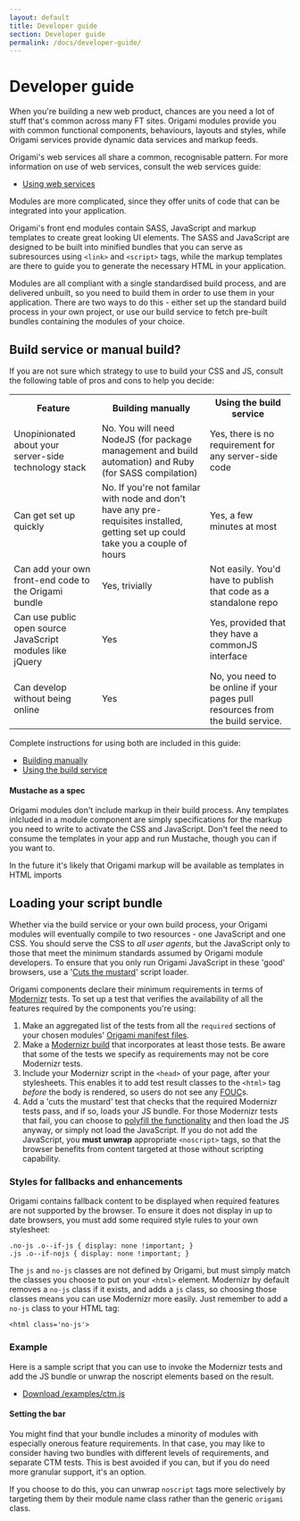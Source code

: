 ```yaml
---
layout: default
title: Developer guide
section: Developer guide
permalink: /docs/developer-guide/
---
```


# Developer guide

When you're building a new web product, chances are you need a lot of stuff that's common across many FT sites.  Origami modules provide you with common functional components, behaviours, layouts and styles, while Origami services provide dynamic data services and markup feeds.

Origami's web services all share a common, recognisable pattern.  For more information on use of web services, consult the web services guide:

* [Using web services](web-services)

Modules are more complicated, since they offer units of code that can be integrated into your application.

Origami's front end modules contain SASS, JavaScript and markup templates to create great looking UI elements.  The SASS and JavaScript are designed to be built into minified bundles that you can serve as subresources using `<link>` and `<script>` tags, while the markup templates are there to guide you to generate the necessary HTML in your application.

Modules are all compliant with a single standardised build process, and are delivered unbuilt, so you need to build them in order to use them in your application.  There are two ways to do this - either set up the standard build process in your own project, or use our build service to fetch pre-built bundles containing the modules of your choice.

## Build service or manual build?

If you are not sure which strategy to use to build your CSS and JS, consult the following table of pros and cons to help you decide:

<table class='o-techdocs-table'>
<tr><th>Feature</th><th>Building manually</th><th>Using the build service</th></tr>
<tr><td>Unopinionated about your server-side technology stack</td><td>No.  You will need NodeJS (for package management and build automation) and Ruby (for SASS compilation)</td><td>Yes, there is no requirement for any server-side code</td></tr>
<tr><td>Can get set up quickly</td><td>No.  If you're not familar with node and don't have any pre-requisites installed, getting set up could take you a couple of hours</td><td>Yes, a few minutes at most</td></tr>
<tr><td>Can add your own front-end code to the Origami bundle</td><td>Yes, trivially</td><td>Not easily.  You'd have to publish that code as a standalone repo</td></tr>
<tr><td>Can use public open source JavaScript modules like jQuery</td><td>Yes</td><td>Yes, provided that they have a commonJS interface</td></tr>
<tr><td>Can develop without being online</td><td>Yes</td><td>No, you need to be online if your pages pull resources from the build service.</td></tr>
</table>

Complete instructions for using both are included in this guide:

* [Building manually](building-modules)
* [Using the build service](build-service)

<aside>
	<h4>Mustache as a spec</h4>
	<p>Origami modules don't include markup in their build process.  Any templates inlcluded in a module component are simply specifications for the markup you need to write to activate the CSS and JavaScript.  Don't feel the need to consume the templates in your app and run Mustache, though you can if you want to.</p>
	<p>In the future it's likely that Origami markup will be available as templates in HTML imports</p>
</aside>

## Loading your script bundle

Whether via the build service or your own build process, your Origami modules will eventually compile to two resources - one JavaScript and one CSS.  You should serve the CSS to *all user agents*, but the JavaScript only to those that meet the minimum standards assumed by Origami module developers.  To ensure that you only run Origami JavaScript in these 'good' browsers, use a '[Cuts the mustard](http://responsivenews.co.uk/post/18948466399/cutting-the-mustard)' script loader.

Origami components declare their minimum requirements in terms of [Modernizr](http://modernizr.com/docs/) tests.  To set up a test that verifies the availability of all the features required by the components you're using:

1. Make an aggregated list of the tests from all the `required` sections of your chosen modules' [Origami manifest files]({{site.baseurl}}/docs/syntax/origamijson).
2. Make a [Modernizr build](http://modernizr.com/download/) that incorporates at least those tests.  Be aware that some of the tests we specify as requirements may not be core Modernizr tests.
3. Include your Modernizr script in the `<head>` of your page, after your stylesheets.   This enables it to add test result classes to the `<html>` tag *before* the body is rendered, so users do not see any [FOUC](http://en.wikipedia.org/wiki/Flash_of_unstyled_content)s.
4. Add a 'cuts the mustard' test that checks that the required Modernizr tests pass, and if so, loads your JS bundle. For those Modernizr tests that fail, you can choose to [polyfill the functionality](http://html5polyfill.com/) and then load the JS anyway, or simply not load the JavaScript.  If you do not add the JavaScript, you **must unwrap** appropriate `<noscript>` tags, so that the browser benefits from content targeted at those without scripting capability.

### Styles for fallbacks and enhancements

Origami contains fallback content to be displayed when required features are not supported by the browser.  To ensure it does not display in up to date browsers, you must add some required style rules to your own stylesheet:

	.no-js .o--if-js { display: none !important; }
	.js .o--if-nojs { display: none !important; }

The `js` and `no-js` classes are not defined by Origami, but must simply match the classes you choose to put on your `<html>` element.  Modernizr by default removes a `no-js` class if it exists, and adds a `js` class, so choosing those classes means you can use Modernizr more easily.  Just remember to add a `no-js` class to your HTML tag:

	<html class='no-js'>

### Example

Here is a sample script that you can use to invoke the Modernizr tests and add the JS bundle or unwrap the noscript elements based on the result.

* [Download /examples/ctm.js]({{site.baseurl}}/examples/ctm.js)

<aside>
	<h4>Setting the bar</h4>
	<p>You might find that your bundle includes a minority of modules with especially onerous feature requirements.  In that case, you may like to consider having two bundles with different levels of requirements, and separate CTM tests.  This is best avoided if you can, but if you do need more granular support, it's an option.</p>
	<p>If you choose to do this, you can unwrap <code>noscript</code> tags more selectively by targeting them by their module name class rather than the generic <code>origami</code> class.</p>
</aside>

